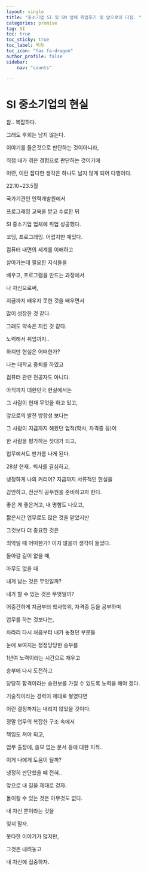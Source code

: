 ```yaml
---
layout: single
title: "중소기업 SI 및 SM 업체 취업후기 및 앞으로의 다짐. "
categories: promise
tag: SI
toc: true
toc_sticky: true
toc_label: 목차
toc_icon: "fas fa-dragon"
author_profile: false
sidebar:
    nav: "counts"

---
```




# SI 중소기업의 현실



참.. 복잡하다. 

그래도 후회는 남지 않는다.

이야기를 들은것으로 판단하는 것이아니라,

직접 내가 겪은 경험으로 판단하는 것이기에

미련, 이런 잡다한 생각은 하나도 남지 않게 되어 다행이다.



22.10~23.5월 

국가기관인 인력개발원에서

프로그래밍 교육을 받고 수료한 뒤

SI 중소기업 업체에 취업 성공했다.



코딩, 프로그래밍. 어렵지만 재밌다.

컴퓨터 내면의 세계를 이해하고

살아가는데 필요한 지식들을

배우고, 프로그램을 만드는 과정에서

나 자신으로써, 

지금까지 배우지 못한 것을 배우면서

많이 성장한 것 같다.



그래도 약속은 지킨 것 같다.

노력해서 취업까지..

하지만 현실은 어떠한가?



나는 대학교 중퇴를 하였고

컴퓨터 관련 전공자도 아니다.



아직까지 대한민국 현실에서는

그 사람이 현재 무엇을 하고 있고,

앞으로의 발전 방향성 보다는



그 사람이 지금까지 해왔던 업적(학사, 자격증 등)이

한 사람을 평가하는 잣대가 되고, 

업무에서도 판가름 나게 된다.

 

28살 현재.. 퇴사를 결심하고,

냉정하게 나의 커리어? 지금까지 서류적인 현실을

감안하고, 전산직 공무원을 준비하고자 한다.



좋은 게 좋은거고, 내 명함도 나오고,

짧은시간 업무로도 많은 것을 맡았지만

그것보다 더 중요한 것은

최악일 때 어떠한가? 이지 않을까 생각이 들었다.



돌아갈 길이 없을 때,

아무도 없을 때

내게 남는 것은 무엇일까?

내가 할 수 있는 것은 무엇일까?

어중간하게 지금부터 학사학위, 자격증 등을 공부하며

업무를 하는 것보다는,

차라리 다시 처음부터 내가 놓쳤던 부분들

눈에 보여지는 정정당당한 승부를

1년여 노력이라는 시간으로 채우고

승부에 다시 도전하고

당당히 합격이라는 승전보를 가질 수 있도록 노력을 해야 겠다.



기술직이라는 경력이 제대로 쌓였다면

이런 결정까지는 내리지 않았을 것이다.

정말 업무의 복잡한 구조 속에서

책임도 져야 되고, 

업무 출장에, 쓸모 없는 문서 등에 대한 지적..

이게 나에게 도움이 될까?

냉정히 판단했을 때 전혀..



앞으로 내 길을 제대로 걷자.

돌이킬 수 있는 것은 아무것도 없다.

내 자신 뿐이라는 것을

잊지 말자.



못다한 이야기가 많지만,

그것은 내려놓고

내 자신에 집중하자.
